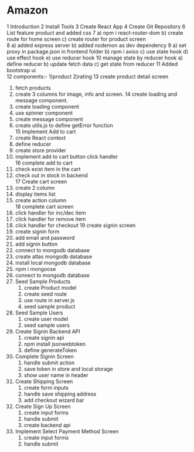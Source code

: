 # Amazon
1 Introduction
2 Install Tools
3 Create React App
4 Create Git Repository
6 List feature product and added css
7 a) npm i react-router-dom
  b) create route for home screen
  c) create router for product screen  
8 a) added express server
  b) added nodemon as dev dependency
9 a) set proxy in package.json in frontend folder
  b) npm i axios
  c) use state hook
  d) use effect hook
  e) use reducer hook
10 manage state by reducer hook
  a) define reducer
  b) update fetch data
  c) get state from reducer 
11 Added bootstrap ui  
12 components:- 1)product 2)rating
13 create product detail screen
  1. fetch products
  2. create 3 columns for image, info and screen.
14 create loading and message component.
  1. create loading component
  2. use spinner component
  3. create message component 
  4. create utils.js to define getError function  
15 Implement Add to cart
  1. create React context
  2. define reducer
  3. create store provider
  4. implement add to cart button click handler  
16 complete add to cart
  1. check exist item in the cart
  2. check out in stock in backend  
17 Create cart screen
  1. create 2 column
  2. display items list
  3. create action column  
18 complete cart screen
  1. click handler for inc/dec item
  2. click handler for remove item
  3. click handler for checkout
19  create signin screen
  1. create signin form
  2. add email and password
  3. add signin button  
20. connect to mongodb database
  1. create atlas mongodb database
  2. install local mongodb database
  3. npm i mongoose
  4. connect to mongodb database
21. Seed Sample Products
    1. create Product model
    2. create seed route
    3. use route in server.js
    4. seed sample product   
22. Seed Sample Users
    1. create user model
    2. seed sample users   
23. Create Signin Backend API
    1. create signin api
    2. npm install jsonwebtoken
    3. define generateToken      
24. Complete Signin Screen
    1. handle submit action
    2. save token in store and local storage
    3. show user name in header   
25. Create Shipping Screen
    1. create form inputs
    2. handle save shipping address
    3. add checkout wizard bar    
26. Create Sign Up Screen
    1. create input forms
    2. handle submit
    3. create backend api   
27. Implement Select Payment Method Screen
    1. create input forms
    2. handle submit      
